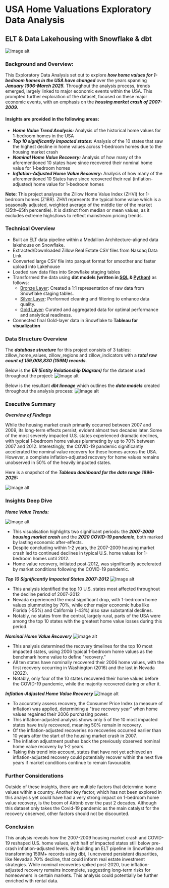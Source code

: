 # USA Home Valuations Exploratory Data Analysis
## ELT & Data Lakehousing with Snowflake & dbt
![Image alt](https://github.com/tebogo-m/zillow-usa-project/blob/main/images/diagrams/Updated_Achictecture_Diagram.drawio.png)

### Background and Overview:
This Exploratory Data Analysis set out to explore ***how home values for 1-bedroom homes in the USA have changed*** over the years spanning ***January 1996-March 2025.*** Throughout the analysis process, trends emerged, largely linked to major economic events within the USA. This prompted further exploration of the dataset, focused on these major economic events, with an emphasis on the ***housing market crash of 2007-2009.***

#### Insights are provided in the following areas:
- ***Home Value Trend Analysis:*** Analysis of the historical home values for 1-bedroom homes in the USA
- ***Top 10 significantly impacted states:*** Analysis of the 10 states that saw the highest decline in home values across 1-bedroom homes due to the housing market crash
- ***Nominal Home Value Recovery:*** Analysis of how many of the aforementioned 10 states have since recovered their nominal home value for 1-bedroom homes
- ***Inflation-Adjusted Home Value Recovery:*** Analysis of how many of the aforementioned 10 States have since recovered their real (inflation-adjusted)  home value for 1-bedroom homes

 **Note**: This project analyses the Zillow Home Value Index (ZHVI) for 1-bedroom homes (Z1BR). ZHVI represents the typical home value which is a seasonally adjusted, weighted average of the middle tier of the market (35th–65th percentile). It is distinct from median or mean values, as it excludes extreme highs/lows to reflect mainstream pricing trends.

### Technical Overview
- Built an ELT data pipeline within a Medallion Architecture-aligned data lakehouse on Snowflake.
- Extracted/Downloaded Zillow Real Estate CSV files from Nasdaq Data Link
- Converted large CSV file into parquet format for smoother  and faster upload into Lakehouse
- Loaded raw data files into Snowflake staging tables
- Transformed the data using **dbt models (written in [SQL](https://github.com/tebogo-m/zillow-usa-project/blob/main/zillow_pipeline/models/gold/gold_zillow_home_values_states_cpi_finrecovery_1br.sql) & [Python](https://github.com/tebogo-m/zillow-usa-project/blob/main/zillow_pipeline/models/gold/gold_zillow_home_values_states_allbr_py.py))** as follows:
  - [Bronze Layer](https://github.com/tebogo-m/zillow-usa-project/tree/main/zillow_pipeline/models/bronze): Created a 1:1 representation of raw data from Snowflake staging tables.
  - [Silver Layer](https://github.com/tebogo-m/zillow-usa-project/tree/main/zillow_pipeline/models/silver): Performed cleaning and filtering to enhance data quality.
  - [Gold Layer](https://github.com/tebogo-m/zillow-usa-project/tree/main/zillow_pipeline/models/gold): Curated and aggregated data for optimal performance and analytical readiness.
- Connected final Gold-layer data in Snowflake to **Tableau for visualization**


### Data Structure Overview
The ***database structure*** for this project consists of 3 tables:  zillow_home_values, zillow_regions and zillow_indicators with a ***total row count of 159,008,830 (159M) records***.

Below is the ***ER (Entity Relationship Diagram)*** for the dataset used throughout the project:
![Image alt](https://github.com/tebogo-m/zillow-usa-project/blob/main/images/diagrams/ER_diagram.png)


Below is the resultant ***dbt lineage*** which outlines the ***data models*** created throughout the analysis process:
![Image alt](https://github.com/tebogo-m/zillow-usa-project/blob/main/images/diagrams/dbt_lineage_final.png)

### Executive Summary

***Overview of Findings***

While the housing market crash primarily occurred between 2007 and 2009, its long-term effects persist, evident almost two decades later. Some of the most severely impacted U.S. states experienced dramatic declines, with typical 1-bedroom home values plummeting by up to 70% between 2007 and 2012. Interestingly, the COVID-19 pandemic significantly accelerated the nominal value recovery for these homes across the USA. However, a complete inflation-adjusted recovery for home values remains unobserved in 50% of the heavily impacted states.

Here is a snapshot of the ***Tableau dashboard for the date range 1996-2025:*** 

![Image alt](https://github.com/tebogo-m/zillow-usa-project/blob/main/images/dashboard_screenshots/final_dashboard_for_uploading_06_2025.png)

### Insights Deep Dive


***Home Value Trends:***

![Image alt](https://github.com/tebogo-m/zillow-usa-project/blob/main/images/dashboard_screenshots/usa_typical_home_values_for_1_bedroom_homes_1996_to_2025_final_image.png)

- This visualisation highlights two significant periods: the ***2007-2009 housing market crash*** and the ***2020 COVID-19 pandemic***, both marked by lasting economic after-effects.
- Despite concluding within 1-2 years, the 2007-2009 housing market crash led to continued declines in typical U.S. home values for 1-bedroom homes until 2012.
- Home value recovery, initiated post-2012, was significantly accelerated by market conditions following the COVID-19 pandemic.

***Top 10 Significantly Impacted States 2007-2012***
![Image alt](https://github.com/tebogo-m/zillow-usa-project/blob/main/images/dashboard_screenshots/top_10_declining_states_map_2007_to_2012.png)

- This analysis identified the top 10 U.S. states most affected throughout the decline period of 2007-2012
- Nevada experienced the most significant drop, with 1-bedroom home values plummeting by 70%, while other major economic hubs like Florida (-55%) and California (-43%) also saw substantial declines.
- Notably, no states from the central, largely rural, parts of the USA were among the top 10 states with the greatest home value losses during this period.

***Nominal Home Value Recovery***
![image alt](https://github.com/tebogo-m/zillow-usa-project/blob/main/images/dashboard_screenshots/total_years_to_recover_nominal_value.png)

- This analysis determined the recovery timelines for the top 10 most impacted states, using 2006 typical 1-bedroom home values as the benchmark home value to define "recovery."
- All ten states have nominally recovered their 2006 home values, with the first recovery occurring in Washington (2016) and the last in Nevada (2022).
- Notably, only four of the 10 states recovered their home values before the COVID-19 pandemic, while the majority recovered during or after it.

***Inflation-Adjusted Home Value Recovery***
![Image alt](https://github.com/tebogo-m/zillow-usa-project/blob/main/images/dashboard_screenshots/total_years_to%20recover_cpi_adjusted_06_2025_new.png)

- To accurately assess recovery, the Consumer Price Index (a measure of inflation) was applied, determining a "true recovery year" when home values regained their 2006 purchasing power.
- This inflation-adjusted analysis shows only 5 of the 10 most impacted states have truly recovered, meaning 50% remain in recovery.
- Of the inflation-adjusted recoveries no recoveries occurred earlier than 10 years after the start of the housing market crash in 2007.
- The inflation adjustment pushes back the previously observed nominal home value recovery by 1-2 years. 
- Taking this trend into account, states that have not yet achieved an inflation-adjusted recovery could potentially recover within the next five years if market conditions continue to remain favourable.

### Further Considerations

Outside of these insights, there are multiple factors that determine home values within a country. Another key factor, which has not been explored in this analysis yet could have had a very strong impact on 1-bedroom home value recovery, is the boom of Airbnb over the past 2 decades. Although this dataset only takes the Covid-19 pandemic as the main catalyst for the recovery observed, other factors should not be discounted. 


### Conclusion
This analysis reveals how the 2007-2009 housing market crash and COVID-19 reshaped U.S. home values, with half of impacted states still below pre-crash inflation-adjusted levels. By building an ELT pipeline in Snowflake and transforming 159M+ records using dbt, I uncovered persistent disparities, like Nevada’s 70% decline, that could inform real estate investment strategies. While nominal recoveries spiked post-2020, true inflation-adjusted recovery remains incomplete, suggesting long-term risks for homeowners in certain markets. This analysis could potentially be further enriched with rental data.






